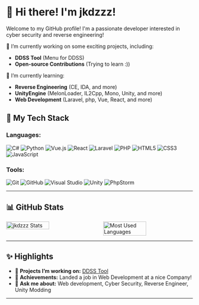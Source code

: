 # 👋 Hi there! I'm jkdzzz!

Welcome to my GitHub profile! I'm a passionate developer interested in cyber security and reverse engineering!

🔭 I’m currently working on some exciting projects, including:
- **DDSS Tool** (Menu for DDSS)
- **Open-source Contributions** (Trying to learn :))

🌱 I’m currently learning:
- **Reverse Engineering** (CE, IDA, and more)
- **UnityEngine** (MelonLoader, IL2Cpp, Mono, Unity, and more)
- **Web Development** (Laravel, php, Vue, React, and more)

## 🚀 My Tech Stack

### Languages:
![C#](https://img.shields.io/badge/-C%23-239120?style=flat-square&logo=c-sharp&logoColor=white)
![Python](https://img.shields.io/badge/-Python-3776AB?style=flat-square&logo=python&logoColor=white)
![Vue.js](https://img.shields.io/badge/-Vue.js-4FC08D?style=flat-square&logo=vue.js&logoColor=white)
![React](https://img.shields.io/badge/-React-61DAFB?style=flat-square&logo=react&logoColor=black)
![Laravel](https://img.shields.io/badge/-Laravel-E23D28?style=flat-square&logo=laravel&logoColor=white)
![PHP](https://img.shields.io/badge/-PHP-777BB4?style=flat-square&logo=php&logoColor=white)
![HTML5](https://img.shields.io/badge/-HTML5-E34F26?style=flat-square&logo=html5&logoColor=white)
![CSS3](https://img.shields.io/badge/-CSS3-1572B6?style=flat-square&logo=css3&logoColor=white)
![JavaScript](https://img.shields.io/badge/-JavaScript-F7DF1E?style=flat-square&logo=javascript&logoColor=white)

### Tools:
![Git](https://img.shields.io/badge/-Git-F05032?style=flat-square&logo=git&logoColor=white)
![GitHub](https://img.shields.io/badge/-GitHub-181717?style=flat-square&logo=github&logoColor=white)
![Visual Studio](https://img.shields.io/badge/-Visual%20Studio-5C2D91?style=flat-square&logo=visual-studio&logoColor=white)
![Unity](https://img.shields.io/badge/-Unity-000000?style=flat-square&logo=unity&logoColor=white)
![PhpStorm](https://img.shields.io/badge/-PhpStorm-000000?style=flat-square&logo=phpstorm&logoColor=white)

---

## 📊 GitHub Stats

<div style="display: flex; justify-content: space-between;">
  <img src="https://github-readme-stats.vercel.app/api?username=jkdzzz&show_icons=true&hide_title=true&count_private=true&theme=tokyonight" alt="jkdzzz Stats" width="48%">
  <img src="https://github-readme-stats.vercel.app/api/top-langs/?username=jkdzzz&layout=compact&theme=tokyonight" alt="Most Used Languages" width="48%">
</div>

---

## ✨ Highlights

- 🔭 **Projects I’m working on:** [DDSS Tool](https://github.com/jkdzzz/ddss-tool)
- 🏅 **Achievements:** Landed a job in Web Development at a nice Company! 
- 💬 **Ask me about:** Web development, Cyber Security, Reverse Engineer, Unity Modding

---
